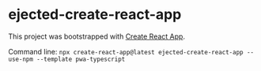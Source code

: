 # ejected-create-react-app

This project was bootstrapped with [Create React App](https://github.com/facebook/create-react-app).

Command line: `npx create-react-app@latest ejected-create-react-app --use-npm --template pwa-typescript`
